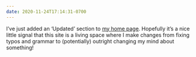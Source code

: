 ```yaml
---
date: 2020-11-24T17:14:31-0700
---
```


I’ve just added an ‘Updated’ section to [my home page][v5]. Hopefully it’s a nice little signal that this site is a living space where I make changes from fixing typos and grammar to (potentially) outright changing my mind about something!

[v5]: https://v5.chriskrycho.com
